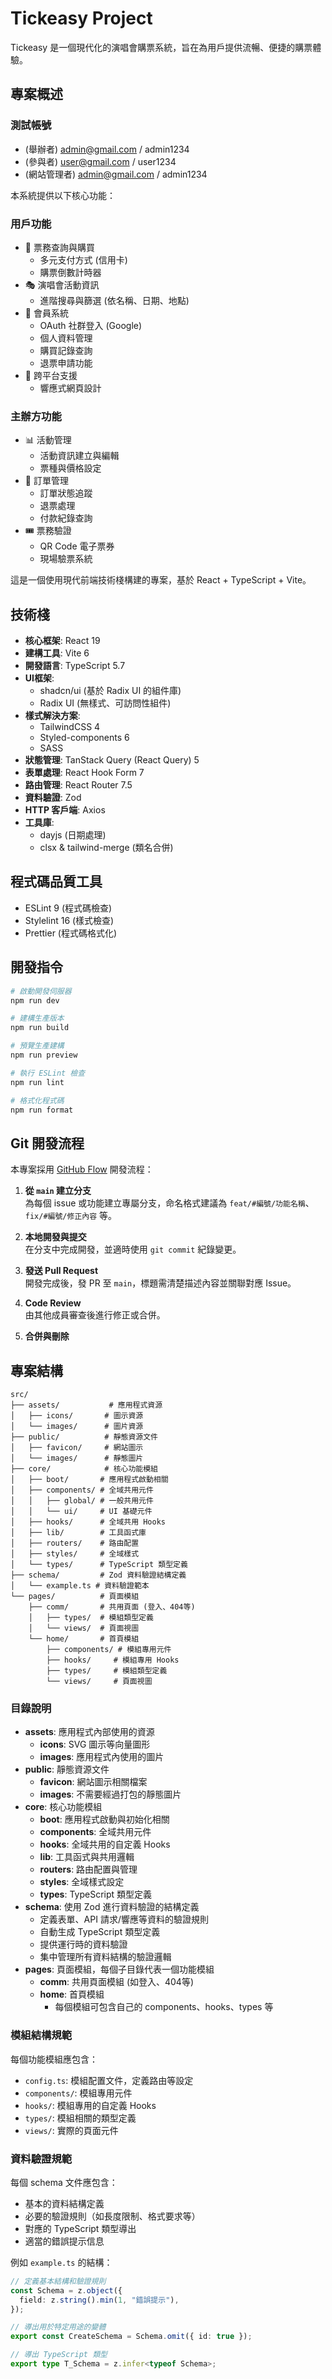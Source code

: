 # Tickeasy Project

Tickeasy 是一個現代化的演唱會購票系統，旨在為用戶提供流暢、便捷的購票體驗。

## 專案概述

### 測試帳號
- (舉辦者) admin@gmail.com / admin1234
- (參與者) user@gmail.com / user1234
- (網站管理者) admin@gmail.com / admin1234


本系統提供以下核心功能：

### 用戶功能

- 🎫 票務查詢與購買
  - 多元支付方式 (信用卡)
  - 購票倒數計時器
- 🎭 演唱會活動資訊
  - 進階搜尋與篩選 (依名稱、日期、地點)
- 👤 會員系統
  - OAuth 社群登入 (Google)
  - 個人資料管理
  - 購買記錄查詢
  - 退票申請功能
- 📱 跨平台支援
  - 響應式網頁設計

### 主辦方功能

- 📊 活動管理
  - 活動資訊建立與編輯
  - 票種與價格設定
- 💼 訂單管理
  - 訂單狀態追蹤
  - 退票處理
  - 付款紀錄查詢
- 🎟️ 票務驗證
  - QR Code 電子票券
  - 現場驗票系統

這是一個使用現代前端技術棧構建的專案，基於 React + TypeScript + Vite。

## 技術棧

- **核心框架**: React 19
- **建構工具**: Vite 6
- **開發語言**: TypeScript 5.7
- **UI框架**:
  - shadcn/ui (基於 Radix UI 的組件庫)
  - Radix UI (無樣式、可訪問性組件)
- **樣式解決方案**:
  - TailwindCSS 4
  - Styled-components 6
  - SASS
- **狀態管理**: TanStack Query (React Query) 5
- **表單處理**: React Hook Form 7
- **路由管理**: React Router 7.5
- **資料驗證**: Zod
- **HTTP 客戶端**: Axios
- **工具庫**:
  - dayjs (日期處理)
  - clsx & tailwind-merge (類名合併)

## 程式碼品質工具

- ESLint 9 (程式碼檢查)
- Stylelint 16 (樣式檢查)
- Prettier (程式碼格式化)

## 開發指令

```bash
# 啟動開發伺服器
npm run dev

# 建構生產版本
npm run build

# 預覽生產建構
npm run preview

# 執行 ESLint 檢查
npm run lint

# 格式化程式碼
npm run format
```

## Git 開發流程

本專案採用 [GitHub Flow](https://docs.github.com/en/get-started/quickstart/github-flow) 開發流程：

1. **從 `main` 建立分支**  
   為每個 issue 或功能建立專屬分支，命名格式建議為 `feat/#編號/功能名稱`、`fix/#編號/修正內容` 等。

2. **本地開發與提交**  
   在分支中完成開發，並適時使用 `git commit` 紀錄變更。

3. **發送 Pull Request**  
   開發完成後，發 PR 至 `main`，標題需清楚描述內容並關聯對應 Issue。

4. **Code Review**  
   由其他成員審查後進行修正或合併。

5. **合併與刪除**

## 專案結構

```
src/
├── assets/           # 應用程式資源
│   ├── icons/       # 圖示資源
│   └── images/      # 圖片資源
├── public/          # 靜態資源文件
│   ├── favicon/     # 網站圖示
│   └── images/      # 靜態圖片
├── core/            # 核心功能模組
│   ├── boot/       # 應用程式啟動相關
│   ├── components/ # 全域共用元件
│   │   ├── global/ # 一般共用元件
│   │   └── ui/     # UI 基礎元件
│   ├── hooks/      # 全域共用 Hooks
│   ├── lib/        # 工具函式庫
│   ├── routers/    # 路由配置
│   ├── styles/     # 全域樣式
│   └── types/      # TypeScript 類型定義
├── schema/         # Zod 資料驗證結構定義
│   └── example.ts # 資料驗證範本
└── pages/          # 頁面模組
    ├── comm/       # 共用頁面 (登入、404等)
    │   ├── types/  # 模組類型定義
    │   └── views/  # 頁面視圖
    └── home/       # 首頁模組
        ├── components/ # 模組專用元件
        ├── hooks/     # 模組專用 Hooks
        ├── types/     # 模組類型定義
        └── views/     # 頁面視圖
```

### 目錄說明

- **assets**: 應用程式內部使用的資源
  - **icons**: SVG 圖示等向量圖形
  - **images**: 應用程式內使用的圖片
- **public**: 靜態資源文件
  - **favicon**: 網站圖示相關檔案
  - **images**: 不需要經過打包的靜態圖片
- **core**: 核心功能模組
  - **boot**: 應用程式啟動與初始化相關
  - **components**: 全域共用元件
  - **hooks**: 全域共用的自定義 Hooks
  - **lib**: 工具函式與共用邏輯
  - **routers**: 路由配置與管理
  - **styles**: 全域樣式設定
  - **types**: TypeScript 類型定義
- **schema**: 使用 Zod 進行資料驗證的結構定義
  - 定義表單、API 請求/響應等資料的驗證規則
  - 自動生成 TypeScript 類型定義
  - 提供運行時的資料驗證
  - 集中管理所有資料結構的驗證邏輯
- **pages**: 頁面模組，每個子目錄代表一個功能模組
  - **comm**: 共用頁面模組 (如登入、404等)
  - **home**: 首頁模組
    - 每個模組可包含自己的 components、hooks、types 等

### 模組結構規範

每個功能模組應包含：

- `config.ts`: 模組配置文件，定義路由等設定
- `components/`: 模組專用元件
- `hooks/`: 模組專用的自定義 Hooks
- `types/`: 模組相關的類型定義
- `views/`: 實際的頁面元件

### 資料驗證規範

每個 schema 文件應包含：

- 基本的資料結構定義
- 必要的驗證規則（如長度限制、格式要求等）
- 對應的 TypeScript 類型導出
- 適當的錯誤提示信息

例如 `example.ts` 的結構：

```typescript
// 定義基本結構和驗證規則
const Schema = z.object({
  field: z.string().min(1, "錯誤提示"),
});

// 導出用於特定用途的變體
export const CreateSchema = Schema.omit({ id: true });

// 導出 TypeScript 類型
export type T_Schema = z.infer<typeof Schema>;
```



